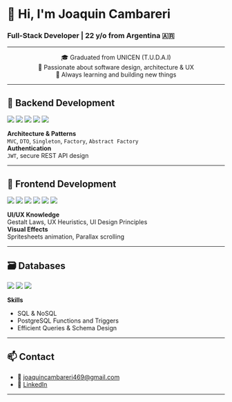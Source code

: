 

# 👋 Hi, I'm Joaquin Cambareri  
### Full-Stack Developer | 22 y/o from Argentina 🇦🇷

</div>

---

<div align="center">

🎓 Graduated from UNICEN (T.U.D.A.I)  
🧠 Passionate about software design, architecture & UX  
🚀 Always learning and building new things

</div>

---

## 🔧 Backend Development

<p>
  <img src="https://img.shields.io/badge/Java-ED8B00?style=for-the-badge&logo=java&logoColor=white" />
  <img src="https://img.shields.io/badge/Spring-6DB33F?style=for-the-badge&logo=spring&logoColor=white" />
  <img src="https://img.shields.io/badge/PHP-777BB4?style=for-the-badge&logo=php&logoColor=white" />
  <img src="https://img.shields.io/badge/Python-3776AB?style=for-the-badge&logo=python&logoColor=white" />
  <img src="https://img.shields.io/badge/Django-092E20?style=for-the-badge&logo=django&logoColor=white" />
</p>

**Architecture & Patterns**  
`MVC`, `DTO`, `Singleton`, `Factory`, `Abstract Factory`  
**Authentication**  
`JWT`, secure REST API design

---

## 🎨 Frontend Development

<p>
  <img src="https://img.shields.io/badge/HTML5-E34F26?style=for-the-badge&logo=html5&logoColor=white" />
  <img src="https://img.shields.io/badge/CSS3-1572B6?style=for-the-badge&logo=css3&logoColor=white" />
  <img src="https://img.shields.io/badge/JavaScript-F7DF1E?style=for-the-badge&logo=javascript&logoColor=black" />
  <img src="https://img.shields.io/badge/React-20232A?style=for-the-badge&logo=react&logoColor=61DAFB" />
  <img src="https://img.shields.io/badge/Angular-DD0031?style=for-the-badge&logo=angular&logoColor=white" />
  <img src="https://img.shields.io/badge/Figma-F24E1E?style=for-the-badge&logo=figma&logoColor=white" />
</p>

**UI/UX Knowledge**  
Gestalt Laws, UX Heuristics, UI Design Principles  
**Visual Effects**  
Spritesheets animation, Parallax scrolling

---

## 🗃️ Databases

<p>
  <img src="https://img.shields.io/badge/PostgreSQL-336791?style=for-the-badge&logo=postgresql&logoColor=white" />
  <img src="https://img.shields.io/badge/MySQL-4479A1?style=for-the-badge&logo=mysql&logoColor=white" />
  <img src="https://img.shields.io/badge/MongoDB-47A248?style=for-the-badge&logo=mongodb&logoColor=white" />
</p>

**Skills**  
- SQL & NoSQL  
- PostgreSQL Functions and Triggers  
- Efficient Queries & Schema Design

---

## 📫 Contact

- 📧 joaquincambareri469@gmail.com
- 💼 [LinkedIn]([https://www.linkedin.com/in/yourprofile/](https://www.linkedin.com/in/joaqu%C3%ADncambareri/)) 

---

